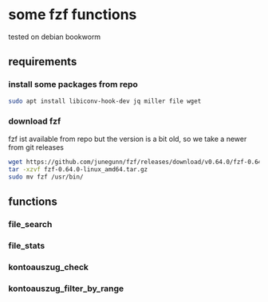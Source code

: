 # some fzf functions

tested on debian bookworm

## requirements

### install some packages from repo

```bash
sudo apt install libiconv-hook-dev jq miller file wget 
```

### download fzf

fzf ist available from repo but the version is a bit old, so we take a newer from git releases

```bash
wget https://github.com/junegunn/fzf/releases/download/v0.64.0/fzf-0.64.0-linux_amd64.tar.gz
tar -xzvf fzf-0.64.0-linux_amd64.tar.gz
sudo mv fzf /usr/bin/
```

## functions

### file_search

### file_stats

### kontoauszug_check

### kontoauszug_filter_by_range
